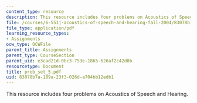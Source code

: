 ```yaml
---
content_type: resource
description: This resource includes four problems on Acoustics of Speech and Hearing.
file: /courses/6-551j-acoustics-of-speech-and-hearing-fall-2004/83078b7a189a23f3026da704bb12edb1_prob_set_5.pdf
file_type: application/pdf
learning_resource_types:
- Assignments
ocw_type: OCWFile
parent_title: Assignments
parent_type: CourseSection
parent_uid: e3cad21d-0bc3-753e-1865-626af2c42d8b
resourcetype: Document
title: prob_set_5.pdf
uid: 83078b7a-189a-23f3-026d-a704bb12edb1
---
```

This resource includes four problems on Acoustics of Speech and Hearing.


